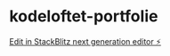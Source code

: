 # kodeloftet-portfolie

[Edit in StackBlitz next generation editor ⚡️](https://stackblitz.com/~/github.com/FabAlien/kodeloftet-portfolie)